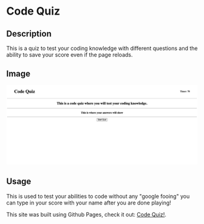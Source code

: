 # Code Quiz

## Description

This is a quiz to test your coding knowledge with different questions and the ability to save your score even if the page reloads.

## Image

![This is an image of the landing page of The Code Quiz](./assets/images/codeQ.png)

## Usage

This is used to test your abilities to code without any "google fooing" you can type in your score with your name after you are done playing!

This site was built using Github Pages, check it out: [Code Quiz!](https://dorntrevor7.github.io/Code-Quiz2/).
